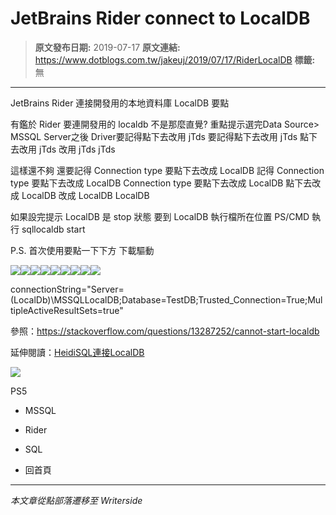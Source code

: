# JetBrains Rider connect to LocalDB

> **原文發布日期:** 2019-07-17
> **原文連結:** https://www.dotblogs.com.tw/jakeuj/2019/07/17/RiderLocalDB
> **標籤:** 無

---

JetBrains Rider 連接開發用的本地資料庫 LocalDB 要點

有鑑於 Rider 要連開發用的 localdb 不是那麼直覺?
重點提示選完Data Source> MSSQL Server之後
Driver要記得點下去改用 jTds
要記得點下去改用 jTds
點下去改用 jTds
改用 jTds
jTds

這樣還不夠 還要記得 Connection type 要點下去改成 LocalDB
記得 Connection type 要點下去改成 LocalDB
Connection type 要點下去改成 LocalDB
點下去改成 LocalDB
改成 LocalDB
LocalDB

如果設完提示 LocalDB 是 stop 狀態
要到 LocalDB 執行檔所在位置
PS/CMD 執行 sqllocaldb start

P.S. 首次使用要點一下下方 下載驅動

![](https://dotblogsfile.blob.core.windows.net/user/jakeuj/b5e7cb7b-ba3c-468d-a448-7ca945b53f6b/1563353518_32263.png)![](https://dotblogsfile.blob.core.windows.net/user/jakeuj/b5e7cb7b-ba3c-468d-a448-7ca945b53f6b/1563353523_65684.png)![](https://dotblogsfile.blob.core.windows.net/user/jakeuj/b5e7cb7b-ba3c-468d-a448-7ca945b53f6b/1563353528_22475.png)![](https://dotblogsfile.blob.core.windows.net/user/jakeuj/b5e7cb7b-ba3c-468d-a448-7ca945b53f6b/1563353532_16522.png)![](https://dotblogsfile.blob.core.windows.net/user/jakeuj/b5e7cb7b-ba3c-468d-a448-7ca945b53f6b/1563353534_93502.png)![](https://dotblogsfile.blob.core.windows.net/user/jakeuj/b5e7cb7b-ba3c-468d-a448-7ca945b53f6b/1563353538_47191.png)![](https://dotblogsfile.blob.core.windows.net/user/jakeuj/b5e7cb7b-ba3c-468d-a448-7ca945b53f6b/1563353541_03609.png)![](https://dotblogsfile.blob.core.windows.net/user/jakeuj/b5e7cb7b-ba3c-468d-a448-7ca945b53f6b/1563353544_3776.png)![](https://dotblogsfile.blob.core.windows.net/user/jakeuj/b5e7cb7b-ba3c-468d-a448-7ca945b53f6b/1563353547_77041.png)

connectionString="Server=(LocalDb)\\MSSQLLocalDB;Database=TestDB;Trusted\_Connection=True;MultipleActiveResultSets=true"

參照：<https://stackoverflow.com/questions/13287252/cannot-start-localdb>

延伸閱讀：[HeidiSQL連接LocalDB](https://stackoverflow.com/questions/25881084/heidisql-connection-to-ms-sql-server-localdb)

![](https://card.psnprofiles.com/1/jakeuj.png)

PS5

* MSSQL
* Rider
* SQL

* 回首頁

---

*本文章從點部落遷移至 Writerside*
